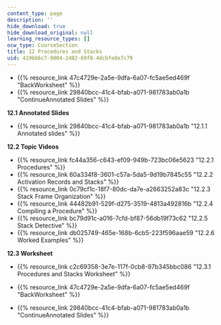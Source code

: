 ```yaml
---
content_type: page
description: ''
hide_download: true
hide_download_original: null
learning_resource_types: []
ocw_type: CourseSection
title: 12 Procedures and Stacks
uid: 419b66c7-9004-2402-69f8-4dcbfe8e7c79
---
```


*   {{% resource_link 47c4729e-2a5e-9dfa-6a07-fc5ae5ed469f "BackWorksheet" %}}
*   {{% resource_link 29840bcc-41c4-bfab-a071-981783ab0a1b "ContinueAnnotated Slides" %}}

**12.1 Annotated Slides**

*   {{% resource_link 29840bcc-41c4-bfab-a071-981783ab0a1b "12.1.1 Annotated slides" %}}

**12.2 Topic Videos**

*   {{% resource_link fc44a356-c643-ef09-949b-723bc06e5623 "12.2.1 Procedures" %}}
*   {{% resource_link 60a334f8-3601-c57a-5da5-9d19b7845c55 "12.2.2 Activation Records and Stacks" %}}
*   {{% resource_link 0c79cf1c-18f7-80dc-da7e-a2663252a83c "12.2.3 Stack Frame Organization" %}}
*   {{% resource_link 44482b91-529f-d275-3519-4813a492816b "12.2.4 Compiling a Procedure" %}}
*   {{% resource_link bc79d91c-a016-7cfd-bf87-56db19f73c62 "12.2.5 Stack Detective" %}}
*   {{% resource_link db025749-465e-168b-6cb5-223f596aae59 "12.2.6 Worked Examples" %}}

**12.3 Worksheet**

*   {{% resource_link c2c69358-3e7e-117f-0cb8-97b345bbc086 "12.3.1 Procedures and Stacks Worksheet" %}}

*   {{% resource_link 47c4729e-2a5e-9dfa-6a07-fc5ae5ed469f "BackWorksheet" %}}
*   {{% resource_link 29840bcc-41c4-bfab-a071-981783ab0a1b "ContinueAnnotated Slides" %}}